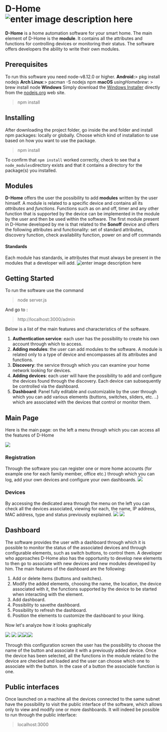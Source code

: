 # D-Home![enter image description here](http://i66.tinypic.com/23vaufa.png)

**D-Home** is a home automation software for your smart home.
The main element of D-Home is the **module**. It contains all the attributes and functions for controlling devices or monitoring their status. The software offers developers the ability to write their own modules.

## Prerequisites


To run this software you need node-v8.12.0 or higher.
**Android:**> pkg install nodejs
**Arch Linux**:> pacman -S nodejs npm
**macOS** *usingHomebrew*: > brew install node
**Windows** Simply download the  [Windows Installer](https://nodejs.org/#download)  directly from the  [nodejs.org](https://nodejs.org/)  web site.
> npm install


## Installing

  
After downloading the project folder, go inside the and folder and install npm packages: locally or globally. Choose which kind of installation to use based on how you want to use the package.

> npm install

To confirm that `npm install` worked correctly, check to see that a `node_modules`directory exists and that it contains a directory for the package(s) you installed.

## Modules

  
**D-Home** offers the user the possibility to add **modules** written by the user himself. A module is related to a specific device and contains all its *attributes* and *functions*. 
Functions such as on and off, timer and any other function that is supported by the device can be implemented in the module by the user and then be used within the software. The first module present in D-Home developed by me is that related to the **Sonoff** device and offers the following attributes and functionality: set of standard attributes, discovery function, check availability function, power on and off commands

#### Standards
  
Each module has standards, ie attributes that must always be present in the modules that a developer will add.
![enter image description here](http://i63.tinypic.com/nfrzv8.jpg)
## Getting Started

  To run the software use the command 

> node server.js

And go to :

> http://localhost:3000/admin

Below is a list of the main features and characteristics of the software.

 1.   **Authentication service**: each user has the possibility to create his own account through which to access.
 2.   **Adding modules**: the user can add modules to the software. A module is related only to a type of device and encompasses all its attributes and functions.
 3.   **Discovery**: the service through which you can examine your home network looking for devices.
 4.   **Adding devices**: each user will have the possibility to add and configure the devices found through the discovery. Each device can subsequently be controlled via the dashboard.
 5. **Dashboard**: Panel fully editable and customizable by the user through which you can add various elements (buttons, switches, sliders, etc. ..) which are associated with the devices that control or monitor them.

## Main Page
  
Here is the main page: on the left a menu through which you can access all the features of D-Home

![](https://lh3.googleusercontent.com/jm1B-RA4X4CWb7t4c8v5-Zj-iy6TasHktuHryrC7yD2vIFmcILOaaWigFUHzYxuF4rMMVe9s2cDUnnTFPaHjRjyQMftkli2_YLPfiXp9Y0g2E6ULM01fsINw_OfNYQyEb3Ob0k-SfXM)

### Registration

Through the software you can register one or more home accounts (for example one for each family member, office etc.) through which you can log, add your own devices and configure your own dashboards.
**![](https://lh5.googleusercontent.com/-IcITeNZKoUa0lTYkA_sS0TfgNboWrqCWqPTsDfAlOtq4U6-boAWB-c0CT6_UPKCWvO1NCYmmSaev1o1rwg_QH95g4KidmnY50ipCylNHeMDELVLDTu40wVo8U3-UYsppSpk1-kh)**
### Devices
  
By accessing the dedicated area through the menu on the left you can check all the devices associated, viewing for each, the name, IP address, MAC address, type and status previously explained.
**![](https://lh6.googleusercontent.com/CzYf6fiDOBPjVcaw6VG0w4lYNvvIKZLvvp0Sx_RFOlCVUBansOWxosI3bWfK_K2hkLQVsTyc3qF8Daw4j_6X9wYSH6kEXhQsoac_tfnwclqZJK3jmtxjhRX4vwWCI51wvNas7zcH)**
**![](https://lh3.googleusercontent.com/HoKawt0ow0EA9SFmI_1l3GOUkVz7gP70BByN-1NLI3n82JIrEoQsE9M2SjuP-m0_JfkdS0JmOLi-PScd55CAVF-UI7s5CnOnFWVEj-p1d6qA1VKQRDsuMZFQ0BS8ebA1lQVMUyRE)**

## Dashboard
The software provides the user with a dashboard through which it is possible to monitor the status of the associated devices and through configurable elements, such as switch buttons, to control them. A developer who approaches D-Home also has the opportunity to develop new elements to then go to associate with new devices and new modules developed by him.
The main features of the dashboard are the following:

 1. Add or delete items (buttons and switches). 
 2.  Modify the added elements, choosing the name, the location, the device associated 		   with it, the functions supported by the device to
    be started when interacting with the element.
  3. Add dashboard.
 3. Possibility to savethe dashboard.
 4. Possibility to refresh the dashboard. 
 5.  Position the elements to customize the dashboard to your liking.

Now let's analyze how it looks graphically

**![](https://lh6.googleusercontent.com/rMAQSvg6tCNh5oo4auNmBdY0hMNABGs-SmkahUKT4rhuJtBXXWJ77bqqaM0GMyr2Twif9Gafs1NdJ0Rk-z3zcZ724EO8bfYIrrxGSYZ3d9GfwuIxgRe_dwqbFb-DKadbrso-Jl590Fw)**
![](https://lh6.googleusercontent.com/5ooiXH83bjFOYgNOvX9RVAkqd8O-6uOb-xmoD3KeS7SUS2MaUpTQ3PZNhcrO01iF8BStGZdco6dGM_nc27d4SBVHgdbiR4MkwS39qT_JDOFzpaGLoaNiLa0PniIsUpANv_007l6U)  ![](https://lh6.googleusercontent.com/816VF6-sQxxQTXA24PeARpDCGf5Wp3-dcNjwXG3520cpWN2fmJiyWV_OCPxkZX3TFYmG2TarEY0zzQ-DWbvKmsK6D5eLgVhvvRgvtm1DaT5iiaXJntzDaLmTD7XAjCvaT979lLLB)![](https://lh5.googleusercontent.com/AJ0ZPdishJRoRGLsmk0W51HVYDY7p9YIyby4tl8OXDEiayP-H4JcU6QHeeU2m_qEvfLbqDezRvx73E-CCUS_ZJgaMYMV_1LoqzZt_h7K2WHuGvjNmL_aG1lAYLkMyprRWMs8K0ui)![](https://lh6.googleusercontent.com/OywLTWfvsgl776YK8m4uFLvwwM4NJ8Aemcjgmp-M8LoGubWKzWgTLv-BqqZoTuSQDx_G58HpfeMl7WiEe-P6fUmKSXonN2F-H8pr-RF0Jl2gh58Jd_AGd6u7-wdP_SOLNHQyCw4F)
  
Through this configuration screen the user has the possibility to choose the name of the button and associate it with a previously added device. Once the device has been selected, all the functions in the module related to the device are checked and loaded and the user can choose which one to associate with the button. In the case of a button the associable function is one.
## Public interfaces

Once launched on a machine all the devices connected to the same subnet have the possibility to visit the public interface of the software, which allows only to view and modify one or more dashboards.
It will indeed be possible to run through the public interface:

> localhost:3000

